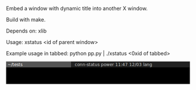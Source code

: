 Embed a window with dynamic title into another X window.

Build with make.

Depends on: xlib

Usage: xstatus \<id of parent window\>


Example usage in tabbed: python pp.py | ./xstatus <0xid of tabbed> 

![Alt Text](https://raw.githubusercontent.com/marto1/xstatus/master/exmp1.png)


